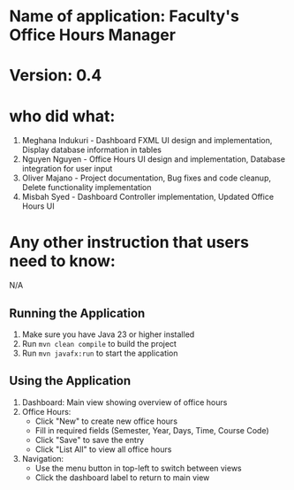 # Name of application: Faculty's Office Hours Manager

# Version: 0.4

# who did what:

1. Meghana Indukuri - Dashboard FXML UI design and implementation, Display database information in tables
2. Nguyen Nguyen - Office Hours UI design and implementation, Database integration for user input
3. Oliver Majano - Project documentation, Bug fixes and code cleanup, Delete functionality implementation
4. Misbah Syed - Dashboard Controller implementation, Updated Office Hours UI

# Any other instruction that users need to know:

N/A

## Running the Application

1. Make sure you have Java 23 or higher installed
2. Run `mvn clean compile` to build the project
3. Run `mvn javafx:run` to start the application

## Using the Application

1. Dashboard: Main view showing overview of office hours
2. Office Hours:
   - Click "New" to create new office hours
   - Fill in required fields (Semester, Year, Days, Time, Course Code)
   - Click "Save" to save the entry
   - Click "List All" to view all office hours
3. Navigation:
   - Use the menu button in top-left to switch between views
   - Click the dashboard label to return to main view
